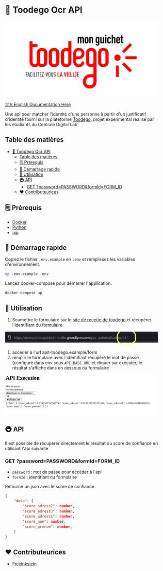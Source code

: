 # 📄 Toodego Ocr API

![Logo de Toodegoo avec le slogan "Facilitez vous la vi(ll)e"](./medias/platforms_large-image.jpeg)

[🇬🇧 English Documentation Here](README_EN.md)

Une api pour matcher l'identité d'une personne à partir d'un justificatif d'identité fourni sur la plateforme [Toodego](https://www.toodego.com/). projet experimental réalisé par les étudiants du Centrale Digital Lab

## Table des matières
- [📄 Toodego Ocr API](#-toodego-ocr-api)
  - [Table des matières](#table-des-matières)
  - [🗒 Prérequis](#-prérequis)
  - [🚀 Démarrage rapide](#-démarrage-rapide)
  - [🚴 Utilisation](#-utilisation)
  - [🚇 API](#-api)
    - [GET ?password=PASSWORD\&formId=FORM\_ID](#get-passwordpasswordformidform_id)
  - [❤️ Contributeurices](#️-contributeurices)


## 🗒 Prérequis
- [Docker](https://www.docker.com/)
- [Python](https://www.python.org/)
- [pip](https://pip.pypa.io/en/stable/installation/)

## 🚀 Démarrage rapide
Copiez le fichier `.env.example` en `.env` et remplissez les variables d'environnement.

```bash
cp .env.example .env
```

Lancez docker-compose pour démarrer l'application.
```bash
docker-compose up
```

## 🚴 Utilisation

1. Soumettre le formulaire sur le [site de recette de toodego ](https://demarches.guichet-recette.grandlyon.com/poc-automatisation/) et récupérer l'identifiant du formulaire 

![url dans une barre de navigation avec rond jaune qui entoure la fin de l'url ou l'on voit le chiffre 31, il s'agit de l'id](./medias/get_id.png)

1. accéder à l'url apit-toodego.example/form
2. remplir le formulaire avec l'identifiant récupéré le mot de passe (configuré dans env sous `API_BASE_URL` et cliquer sur exécuter, le résultat s'affiche dans en dessous du formulaire

![Un formulaire avec 2 champs : Mot de passe et Identifiant fourmulaire un boutton "executer api" et un résulat en json en dessous](./medias/form.png)

## 🚇 API

Il est possible de récupérer directement le résultat du score de confiance en utilisant l'api suivante

### GET ?password=PASSWORD&formId=FORM_ID

- `password` : mot de passe pour accéder à l'api
- `formId` : identifiant du formulaire

Retourne un json avec le score de confiance

```json
{
    "data": {
        "score_adress2": number,
        "score_adress3": number,
        "score_adress1": number,
        "score_nom": number,
        "score_prenom": number,
    }
}
```


## ❤️ Contributeurices
- [Freeinkstein](https://github.com/Freeinkstein)